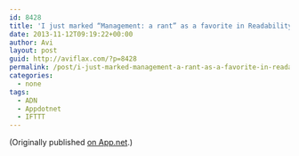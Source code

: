 ```yaml
---
id: 8428
title: 'I just marked “Management: a rant” as a favorite in Readability. http://www.readability.com/articles/wijyczz2'
date: 2013-11-12T09:19:22+00:00
author: Avi
layout: post
guid: http://aviflax.com/?p=8428
permalink: /post/i-just-marked-management-a-rant-as-a-favorite-in-readability-httpwww-readability-comarticleswijyczz2/
categories:
  - none
tags:
  - ADN
  - Appdotnet
  - IFTTT
---
```

(Originally published [on App.net](http://alpha.app.net/aviflax/post/14813844).)